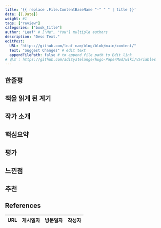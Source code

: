 ```yaml
---
title: '{{ replace .File.ContentBaseName "-" " " | title }}'
date: {{.Date}}
weight: #1
tags: ["review"]
categories: ["book_title"]
author: "Leaf" # ["Me", "You"] multiple authors
description: "Desc Text."
editPost:
  URL: "https://github.com/leaf-nam/blog/blob/main/content/"
  Text: "Suggest Changes" # edit text
  appendFilePath: false # to append file path to Edit link
# 참고 : https://github.com/adityatelange/hugo-PaperMod/wiki/Variables
---
```


## 한줄평

## 책을 읽게 된 계기

## 작가 소개

## 핵심요약

## 평가

## 느낀점

## 추천

## References

| URL | 게시일자 | 방문일자 | 작성자 |
| :-- | :------- | :------- | :----- |
